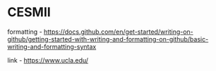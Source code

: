# CESMII

formatting - https://docs.github.com/en/get-started/writing-on-github/getting-started-with-writing-and-formatting-on-github/basic-writing-and-formatting-syntax

link - https://www.ucla.edu/


